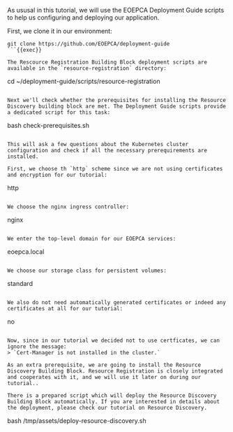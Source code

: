 As ususal in this tutorial, we will use the EOEPCA Deployment Guide scripts to help us configuring and deploying our application. 

First, we clone it in our environment:
```
git clone https://github.com/EOEPCA/deployment-guide
```{{exec}}

The Rescource Registration Building Block deployment scripts are available in the `resource-registration` directory:
```
cd ~/deployment-guide/scripts/resource-registration
```{{exec}}

Next we'll check whether the prerequisites for installing the Resource Discovery building block are met. The Deployment Guide scripts provide a dedicated script for this task:
```
bash check-prerequisites.sh
```{{exec}}

This will ask a few questions about the Kubernetes cluster configuration and check if all the necessary prerequirements are installed. 

First, we choose th `http` scheme since we are not using certificates and encryption for our tutorial:
```
http
```{{exec}}

We choose the nginx ingress controller:
```
nginx
```{{exec}}

We enter the top-level domain for our EOEPCA services:
```
eoepca.local
```{{exec}}

We choose our storage class for persistent volumes:
```
standard
```{{exec}}

We also do not need automatically generated certificates or indeed any certificates at all for our tutorial:
```
no
```{{exec}}

Now, since in our tutorial we decided not to use certficates, we can ignore the message:
> `Cert-Manager is not installed in the cluster.`

As an extra prerequisite, we are going to install the Resource Discovery Building Block. Resource Registration is closely integrated and cooperates with it, and we will use it later on during our tutorial..

There is a prepared script which will deploy the Resource Discovery Building Block automatically. If you are interested in details about the deployment, please check our tutorial on Resource Discovery.
```
bash /tmp/assets/deploy-resource-discovery.sh
```{{exec}}
